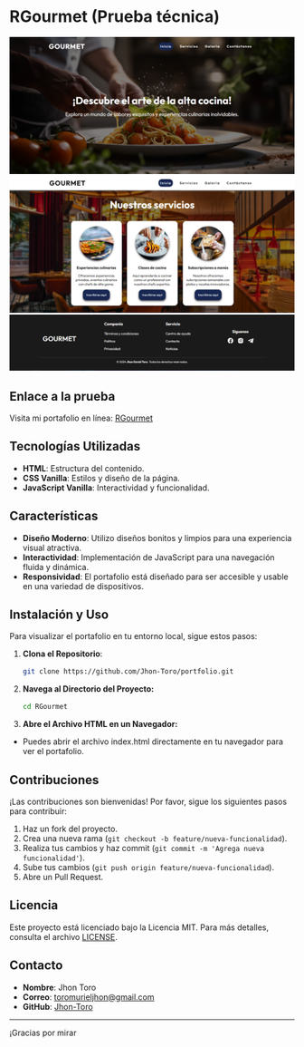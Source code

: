 # RGourmet (Prueba técnica)

![RGourmet](https://github.com/Jhon-Toro/RGourmet/blob/main/assets/img/landing.PNG) <br>
![RGourmet](https://github.com/Jhon-Toro/RGourmet/blob/main/assets/img/services.PNG) <br>
![RGourmet](https://github.com/Jhon-Toro/RGourmet/blob/main/assets/img/footer.PNG) <br>

## Enlace a la prueba

Visita mi portafolio en línea: [RGourmet](https://jhon-toro.github.io/RGourmet/)

## Tecnologías Utilizadas

- **HTML**: Estructura del contenido.
- **CSS Vanilla**: Estilos y diseño de la página.
- **JavaScript Vanilla**: Interactividad y funcionalidad.

## Características

- **Diseño Moderno**: Utilizo diseños bonitos y limpios para una experiencia visual atractiva.
- **Interactividad**: Implementación de JavaScript para una navegación fluida y dinámica.
- **Responsividad**: El portafolio está diseñado para ser accesible y usable en una variedad de dispositivos.

## Instalación y Uso

Para visualizar el portafolio en tu entorno local, sigue estos pasos:

1. **Clona el Repositorio**:
   ```bash
   git clone https://github.com/Jhon-Toro/portfolio.git

2. **Navega al Directorio del Proyecto:**
   ```bash
   cd RGourmet
   
3. **Abre el Archivo HTML en un Navegador:**
- Puedes abrir el archivo index.html directamente en tu navegador para ver el portafolio.


## Contribuciones

¡Las contribuciones son bienvenidas! Por favor, sigue los siguientes pasos para contribuir:

1. Haz un fork del proyecto.
2. Crea una nueva rama (`git checkout -b feature/nueva-funcionalidad`).
3. Realiza tus cambios y haz commit (`git commit -m 'Agrega nueva funcionalidad'`).
4. Sube tus cambios (`git push origin feature/nueva-funcionalidad`).
5. Abre un Pull Request.

## Licencia

Este proyecto está licenciado bajo la Licencia MIT. Para más detalles, consulta el archivo [LICENSE](LICENSE).

## Contacto

- **Nombre**: Jhon Toro
- **Correo**: toromurieljhon@gmail.com
- **GitHub**: [Jhon-Toro](https://github.com/Jhon-Toro)

---

¡Gracias por mirar
